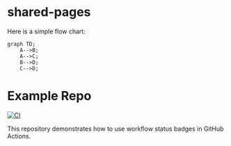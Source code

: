 # shared-pages

Here is a simple flow chart:

```mermaid
graph TD;
    A-->B;
    A-->C;
    B-->D;
    C-->D;
```

# Example Repo

[![CI](https://github.com/Jializ98/shared-pages/actions/workflows/blank.yml/badge.svg)](https://github.com/Jializ98/shared-pages/actions/workflows/blank.yml)

This repository demonstrates how to use workflow status badges in GitHub Actions.
